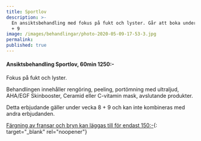 ```yaml
---
title: Sportlov
description: >-
  En ansiktsbehandling med fokus på fukt och lyster. Går att boka under vecka 8
  + 9
image: /images/behandlingar/photo-2020-05-09-17-53-3.jpg
permalink:
published: true
---
```

#### Ansiktsbehandling Sportlov, 60min 1250:-

Fokus på fukt och lyster.

Behandlingen innehåller rengöring, peeling, portömning med ultraljud, AHA/EGF Skinbooster, Ceramid eller C-vitamin mask, avslutande produkter.

Detta erbjudande gäller under vecka 8 + 9 och kan inte kombineras med andra erbjudanden.

[Färgning av fransar och bryn kan läggas till för endast 150:-](/frans-bryn/){: target="_blank" rel="noopener"}